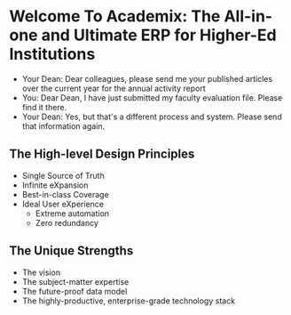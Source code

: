 # Welcome To Academix: The All-in-one and Ultimate ERP for Higher-Ed Institutions
- Your Dean: Dear colleagues, please send me your published articles over the current year for the annual activity report
- You: Dear Dean, I have just submitted my faculty evaluation file. Please find it there.
- Your Dean: Yes, but that's a different process and system. Please send that information again.

## The High-level Design Principles
- Single Source of Truth
- Infinite eXpansion
- Best-in-class Coverage
- Ideal User eXperience
  - Extreme automation
  - Zero redundancy

## The Unique Strengths
- The vision
- The subject-matter expertise
- The future-proof data model
- The highly-productive, enterprise-grade technology stack
